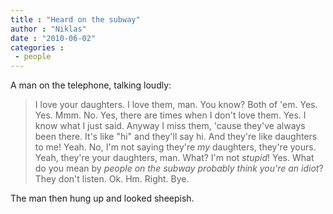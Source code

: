 ```yaml
---
title : "Heard on the subway"
author : "Niklas"
date : "2010-06-02"
categories : 
 - people
---
```


A man on the telephone, talking loudly:

> I love your daughters. I love them, man. You know? Both of 'em. Yes. Yes. Mmm. No. Yes, there are times when I don't love them. Yes. I know what I just said. Anyway I miss them, 'cause they've always been there. It's like "hi" and they'll say hi. And they're like daughters to me! Yeah. No, I'm not saying they're _my_ daughters, they're yours. Yeah, they're your daughters, man. What? I'm not _stupid_! Yes. What do you mean by _people on the subway probably think you're an idiot_? They don't listen. Ok. Hm. Right. Bye.

The man then hung up and looked sheepish.
